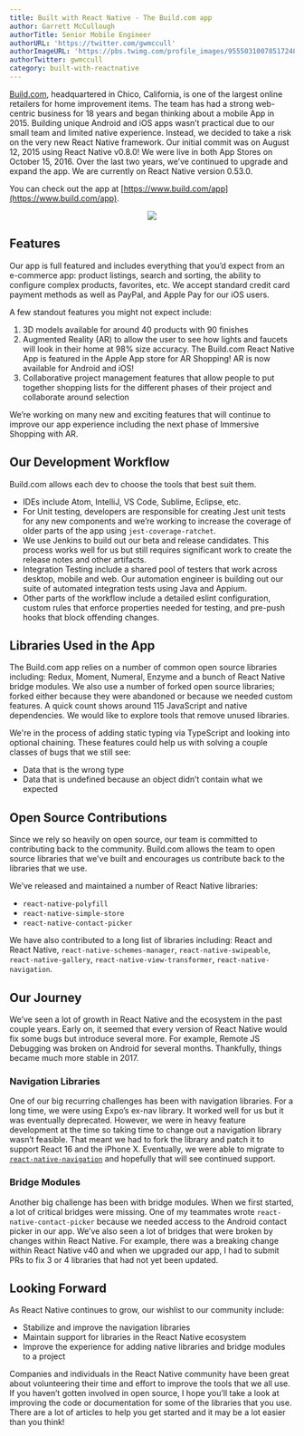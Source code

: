 ```yaml
---
title: Built with React Native - The Build.com app
author: Garrett McCullough
authorTitle: Senior Mobile Engineer
authorURL: 'https://twitter.com/gwmccull'
authorImageURL: 'https://pbs.twimg.com/profile_images/955503100785172486/UrMKkQXc_400x400.jpg'
authorTwitter: gwmccull
category: built-with-reactnative
---
```


[Build.com](https://www.build.com/), headquartered in Chico, California, is one of the largest online retailers for home improvement items. The team has had a strong web-centric business for 18 years and began thinking about a mobile App in 2015. Building unique Android and iOS apps wasn’t practical due to our small team and limited native experience. Instead, we decided to take a risk on the very new React Native framework. Our initial commit was on August 12, 2015 using React Native v0.8.0! We were live in both App Stores on October 15, 2016. Over the last two years, we’ve continued to upgrade and expand the app. We are currently on React Native version 0.53.0.

You can check out the app at [https://www.build.com/app](https://www.build.com/app).

<p align="center">
  <img src="./assets/build-com-blog-image.jpg" />
</p>

## Features

Our app is full featured and includes everything that you’d expect from an e-commerce app: product listings, search and sorting, the ability to configure complex products, favorites, etc. We accept standard credit card payment methods as well as PayPal, and Apple Pay for our iOS users.

A few standout features you might not expect include:

1. 3D models available for around 40 products with 90 finishes
2. Augmented Reality (AR) to allow the user to see how lights and faucets will look in their home at 98% size accuracy. The Build.com React Native App is featured in the Apple App store for AR Shopping! AR is now available for Android and iOS!
3. Collaborative project management features that allow people to put together shopping lists for the different phases of their project and collaborate around selection

We’re working on many new and exciting features that will continue to improve our app experience including the next phase of Immersive Shopping with AR.

## Our Development Workflow

Build.com allows each dev to choose the tools that best suit them.

- IDEs include Atom, IntelliJ, VS Code, Sublime, Eclipse, etc.
- For Unit testing, developers are responsible for creating Jest unit tests for any new components and we’re working to increase the coverage of older parts of the app using `jest-coverage-ratchet`.
- We use Jenkins to build out our beta and release candidates. This process works well for us but still requires significant work to create the release notes and other artifacts.
- Integration Testing include a shared pool of testers that work across desktop, mobile and web. Our automation engineer is building out our suite of automated integration tests using Java and Appium.
- Other parts of the workflow include a detailed eslint configuration, custom rules that enforce properties needed for testing, and pre-push hooks that block offending changes.

## Libraries Used in the App

The Build.com app relies on a number of common open source libraries including: Redux, Moment, Numeral, Enzyme and a bunch of React Native bridge modules. We also use a number of forked open source libraries; forked either because they were abandoned or because we needed custom features. A quick count shows around 115 JavaScript and native dependencies. We would like to explore tools that remove unused libraries.

We're in the process of adding static typing via TypeScript and looking into optional chaining. These features could help us with solving a couple classes of bugs that we still see:

- Data that is the wrong type
- Data that is undefined because an object didn’t contain what we expected

## Open Source Contributions

Since we rely so heavily on open source, our team is committed to contributing back to the community. Build.com allows the team to open source libraries that we've built and encourages us contribute back to the libraries that we use.

We’ve released and maintained a number of React Native libraries:

- `react-native-polyfill`
- `react-native-simple-store`
- `react-native-contact-picker`

We have also contributed to a long list of libraries including: React and React Native, `react-native-schemes-manager`, `react-native-swipeable`, `react-native-gallery`, `react-native-view-transformer`, `react-native-navigation`.

## Our Journey

We’ve seen a lot of growth in React Native and the ecosystem in the past couple years. Early on, it seemed that every version of React Native would fix some bugs but introduce several more. For example, Remote JS Debugging was broken on Android for several months. Thankfully, things became much more stable in 2017.

### Navigation Libraries

One of our big recurring challenges has been with navigation libraries. For a long time, we were using Expo’s ex-nav library. It worked well for us but it was eventually deprecated. However, we were in heavy feature development at the time so taking time to change out a navigation library wasn’t feasible. That meant we had to fork the library and patch it to support React 16 and the iPhone X. Eventually, we were able to migrate to [`react-native-navigation`](https://github.com/wix/react-native-navigation) and hopefully that will see continued support.

### Bridge Modules

Another big challenge has been with bridge modules. When we first started, a lot of critical bridges were missing. One of my teammates wrote `react-native-contact-picker` because we needed access to the Android contact picker in our app. We’ve also seen a lot of bridges that were broken by changes within React Native. For example, there was a breaking change within React Native v40 and when we upgraded our app, I had to submit PRs to fix 3 or 4 libraries that had not yet been updated.

## Looking Forward

As React Native continues to grow, our wishlist to our community include:

- Stabilize and improve the navigation libraries
- Maintain support for libraries in the React Native ecosystem
- Improve the experience for adding native libraries and bridge modules to a project

Companies and individuals in the React Native community have been great about volunteering their time and effort to improve the tools that we all use. If you haven’t gotten involved in open source, I hope you’ll take a look at improving the code or documentation for some of the libraries that you use. There are a lot of articles to help you get started and it may be a lot easier than you think!
